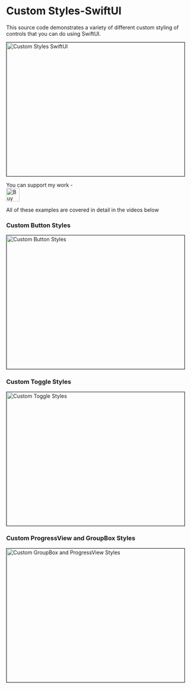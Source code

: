 # Custom Styles-SwiftUI
This source code demonstrates a variety of different custom styling of controls that you can do using SwiftUI.

<a href="http://www.youtube.com/watch?feature=player_embedded&v=J6hrPpXyjf4
" target="_blank"><img src="http://img.youtube.com/vi/J6hrPpXyjf4/0.jpg" 
alt="Custom Styles  SwiftUI" width="480" height="360" border="1" /></a>

You can support my work - </br>
<a href='https://ko-fi.com/Z8Z22WRVG' target='_blank'><img height='36' style='vertical-align:middle;border:0px;height:36px;' src='https://cdn.ko-fi.com/cdn/kofi1.png?v=2' border='0' alt='Buy Me a Coffee at ko-fi.com' /></a>


All of these examples are covered in detail in the videos below

### Custom Button Styles

<a href="http://www.youtube.com/watch?feature=player_embedded&v=vOyx4whZXcU
" target="_blank"><img src="http://img.youtube.com/vi/vOyx4whZXcU/0.jpg" 
alt="Custom Button Styles" width="480" height="360" border="1" /></a>

### Custom Toggle Styles
<a href="http://www.youtube.com/watch?feature=player_embedded&v=vpzSdnp1fhw
" target="_blank"><img src="http://img.youtube.com/vi/vpzSdnp1fhw/0.jpg" 
alt="Custom Toggle Styles" width="480" height="360" border="1" /></a>

### Custom ProgressView and GroupBox Styles

<a href="http://www.youtube.com/watch?feature=player_embedded&v=x0P9jifGl5U
" target="_blank"><img src="http://img.youtube.com/vi/x0P9jifGl5U/0.jpg" 
alt="Custom GroupBox and ProgressView Styles" width="480" height="360" border="1" /></a>
